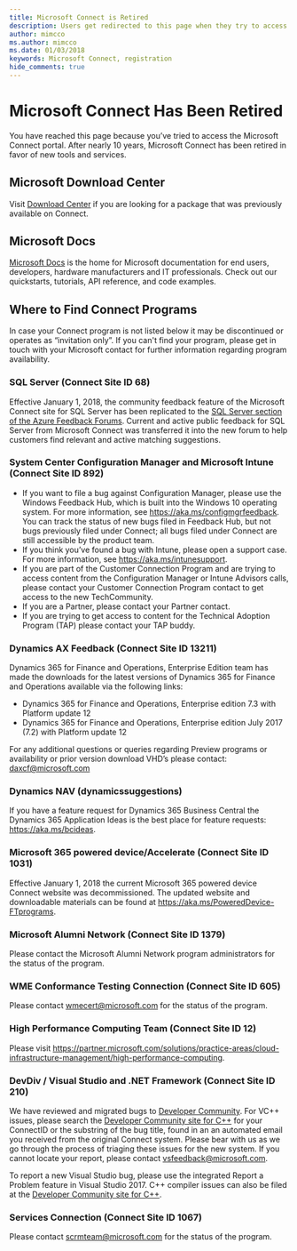 ```yaml
---
title: Microsoft Connect is Retired
description: Users get redirected to this page when they try to access Microsoft Connect.
author: mimcco
ms.author: mimcco
ms.date: 01/03/2018
keywords: Microsoft Connect, registration
hide_comments: true 
---
```


# Microsoft Connect Has Been Retired

You have reached this page because you’ve tried to access the Microsoft Connect portal. After nearly 10 years, Microsoft Connect has been retired in favor of new tools and services.

## Microsoft Download Center

Visit [Download Center](https://www.microsoft.com/download) if you are looking for a package that was previously available on Connect.

## Microsoft Docs

[Microsoft Docs](https://docs.microsoft.com) is the home for Microsoft documentation for end users, developers, hardware manufacturers and IT professionals. Check out our quickstarts, tutorials, API reference, and code examples.

## Where to Find Connect Programs

In case your Connect program is not listed below it may be discontinued or operates as “invitation only”. If you can't find your program, please get in touch with your Microsoft contact for further information regarding program availability.

### SQL Server (Connect Site ID 68)

Effective January 1, 2018, the community feedback feature of the Microsoft Connect site for SQL Server has been replicated to the [SQL Server section of the Azure Feedback Forums](https://feedback.azure.com/forums/908035-sql-server). Current and active public feedback for SQL Server from Microsoft Connect was transferred it into the new forum to help customers find relevant and active matching suggestions.

### System Center Configuration Manager and Microsoft Intune (Connect Site ID 892)

- If you want to file a bug against Configuration Manager, please use the Windows Feedback Hub, which is built into the Windows 10 operating system. For more information, see https://aka.ms/configmgrfeedback. You can track the status of new bugs filed in Feedback Hub, but not bugs previously filed under Connect; all bugs filed under Connect are still accessible by the product team. 
- If you think you’ve found a bug with Intune, please open a support case. For more information, see https://aka.ms/intunesupport.
- If you are part of the Customer Connection Program and are trying to access content from the Configuration Manager or Intune Advisors calls, please contact your Customer Connection Program contact to get access to the new TechCommunity. 
- If you are a Partner, please contact your Partner contact. 
- If you are trying to get access to content for the Technical Adoption Program (TAP) please contact your TAP buddy.   

### Dynamics AX Feedback (Connect Site ID 13211)

Dynamics 365 for Finance and Operations, Enterprise Edition team has made the downloads for the latest versions of Dynamics 365 for Finance and Operations available via the following links:
- Dynamics 365 for Finance and Operations, Enterprise edition 7.3 with Platform update 12
- Dynamics 365 for Finance and Operations, Enterprise edition July 2017 (7.2) with Platform update 12

For any additional questions or queries regarding Preview programs or availability or prior version download VHD’s please contact:  daxcf@microsoft.com

### Dynamics NAV (dynamicssuggestions)

If you have a feature request for Dynamics 365 Business Central the Dynamics 365 Application Ideas is the best place for feature requests: https://aka.ms/bcideas.

### Microsoft 365 powered device/Accelerate (Connect Site ID 1031)

Effective January 1, 2018 the current Microsoft 365 powered device Connect website was decommissioned. The updated website and downloadable materials can be found at https://aka.ms/PoweredDevice-FTprograms. 

### Microsoft Alumni Network (Connect Site ID 1379)

Please contact the Microsoft Alumni Network program administrators for the status of the program.

### WME Conformance Testing Connection (Connect Site ID 605)

Please contact [wmecert@microsoft.com](mailto:wmecert@microsoft.com) for the status of the program.

### High Performance Computing Team (Connect Site ID 12)

Please visit https://partner.microsoft.com/solutions/practice-areas/cloud-infrastructure-management/high-performance-computing.

### DevDiv / Visual Studio and .NET Framework (Connect Site ID 210)

We have reviewed and migrated bugs to [Developer Community](https://developercommunity.visualstudio.com/). 
For VC++ issues, please search the [Developer Community site for C++](https://developercommunity.visualstudio.com/spaces/62/index.html) for your ConnectID or the substring of the bug title, found in an an automated email you received from the original Connect system.  Please bear with us as we go through the process of triaging these issues for the new system. If you cannot locate your report, please contact [vsfeedback@microsoft.com](mailto:vsfeedback@microsoft.com). 

To report a new Visual Studio bug, please use the integrated Report a Problem feature in Visual Studio 2017.   C++ compiler issues can also be filed at the [Developer Community site for C++](https://developercommunity.visualstudio.com/spaces/62/index.html).

### Services Connection (Connect Site ID 1067)

Please contact [scrmteam@microsoft.com](mailto:scrmteam@microsoft.com) for the status of the program.
